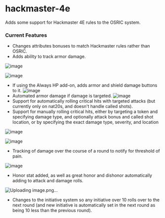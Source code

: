 # hackmaster-4e
Adds some support for Hackmaster 4E rules to the OSRIC system.

### Current Features  
* Changes attributes bonuses to match Hackmaster rules rather than OSRIC.
* Adds ability to track armor damage.

![image](https://user-images.githubusercontent.com/5131736/211449165-3d4626f8-05d5-4672-a8ad-7ab15cd77770.png)

![image](https://user-images.githubusercontent.com/5131736/211449233-fcb9d604-095f-4204-b67f-0142114dee2c.png)
* If using the Always HP add-on, adds armor and shield damage buttons to it.
![image](https://user-images.githubusercontent.com/5131736/211449299-da98efaf-f6a7-42be-8373-eec7e219bf81.png)
* Automated armor damage if damage is targeted.
![image](https://user-images.githubusercontent.com/5131736/211449394-0486b7ec-5fd8-495b-b74b-e94ef7451a45.png)
* Support for automatically rolling critical hits with targeted attacks (but currently only on nat20s, and doesn't handle called shots).
* Support for manually rolling critical hits, either by targeting a token and specifying damage type, and optionally attack bonus and called shot location, or by specifying the exact damage type, severity, and location

![image](https://user-images.githubusercontent.com/5131736/211449456-732f879e-5fbb-4286-a433-bffef26dd145.png)

![image](https://user-images.githubusercontent.com/5131736/211449501-61502f63-a122-4b56-8db4-95365e7a8ffb.png)
* Tracking of damage over the course of a round to notify for threshold of pain.

![image](https://user-images.githubusercontent.com/5131736/211449543-27e577be-3c7e-456d-a779-30f21ba16add.png)
* Honor stat added, as well as great honor and dishonor automatically adding to attack and damage rolls.

![Uploading image.png…]()
* Changes to the initiative system so any initiative over 10 rolls over to the next round (and new initiative is automatically set in the next round as being 10 less than the previous round).

